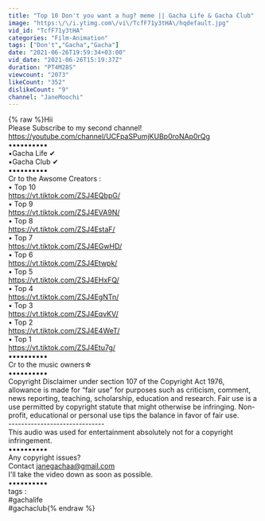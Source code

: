```yaml
---
title: "Top 10 Don't you want a hug? meme || Gacha Life & Gacha Club"
image: "https:\/\/i.ytimg.com\/vi\/TcfF71y3tHA\/hqdefault.jpg"
vid_id: "TcfF71y3tHA"
categories: "Film-Animation"
tags: ["Don't","Gacha","Gacha"]
date: "2021-06-26T19:59:34+03:00"
vid_date: "2021-06-26T15:19:37Z"
duration: "PT4M28S"
viewcount: "2073"
likeCount: "352"
dislikeCount: "9"
channel: "JaneMoochi"
---
```

{% raw %}Hii<br />Please Subscribe to my second channel!<br /><a rel="nofollow" target="blank" href="https://youtube.com/channel/UCFpaSPumjKUBp0roNAp0rQg">https://youtube.com/channel/UCFpaSPumjKUBp0roNAp0rQg</a><br />▪︎▪︎▪︎▪︎▪︎▪︎▪︎▪︎▪︎▪︎<br />▪︎Gacha Life   ✔<br />▪︎Gacha Club ✔<br />▪︎▪︎▪︎▪︎▪︎▪︎▪︎▪︎▪︎▪︎<br />Cr to the Awsome Creators :<br />• Top 10<br />  <a rel="nofollow" target="blank" href="https://vt.tiktok.com/ZSJ4EQbpG/">https://vt.tiktok.com/ZSJ4EQbpG/</a><br />• Top 9<br />  <a rel="nofollow" target="blank" href="https://vt.tiktok.com/ZSJ4EVA9N/">https://vt.tiktok.com/ZSJ4EVA9N/</a><br />• Top 8<br />  <a rel="nofollow" target="blank" href="https://vt.tiktok.com/ZSJ4EstaF/">https://vt.tiktok.com/ZSJ4EstaF/</a><br />• Top 7<br />  <a rel="nofollow" target="blank" href="https://vt.tiktok.com/ZSJ4EGwHD/">https://vt.tiktok.com/ZSJ4EGwHD/</a><br />• Top 6<br />  <a rel="nofollow" target="blank" href="https://vt.tiktok.com/ZSJ4Etwpk/">https://vt.tiktok.com/ZSJ4Etwpk/</a><br />• Top 5<br />  <a rel="nofollow" target="blank" href="https://vt.tiktok.com/ZSJ4EHxFQ/">https://vt.tiktok.com/ZSJ4EHxFQ/</a><br />• Top 4<br />  <a rel="nofollow" target="blank" href="https://vt.tiktok.com/ZSJ4EgNTn/">https://vt.tiktok.com/ZSJ4EgNTn/</a><br />• Top 3<br />  <a rel="nofollow" target="blank" href="https://vt.tiktok.com/ZSJ4EqvKV/">https://vt.tiktok.com/ZSJ4EqvKV/</a><br />• Top 2<br />  <a rel="nofollow" target="blank" href="https://vt.tiktok.com/ZSJ4E4WeT/">https://vt.tiktok.com/ZSJ4E4WeT/</a><br />• Top 1<br />  <a rel="nofollow" target="blank" href="https://vt.tiktok.com/ZSJ4Etu7g/">https://vt.tiktok.com/ZSJ4Etu7g/</a><br />▪︎▪︎▪︎▪︎▪︎▪︎▪︎▪︎▪︎▪︎<br />Cr to the music owners☆<br />▪︎▪︎▪︎▪︎▪︎▪︎▪︎▪︎▪︎▪︎<br />Copyright Disclaimer under section 107 of the Copyright Act 1976, allowance is made for “fair use” for purposes such as criticism, comment, news reporting, teaching, scholarship, education and research. Fair use is a use permitted by copyright statute that might otherwise be infringing.  Non-profit, educational or personal use tips the balance in favor of fair use. <br />------------------------------<br />This audio was used for entertainment absolutely not for a copyright infringement.<br />▪︎▪︎▪︎▪︎▪︎▪︎▪︎▪︎▪︎▪︎<br />Any copyright issues?<br />Contact janegachaa@gmail.com<br />I'll take the video down as soon as possible.<br />▪︎▪︎▪︎▪︎▪︎▪︎▪︎▪︎▪︎▪︎<br />tags :<br />#gachalife<br />#gachaclub{% endraw %}
